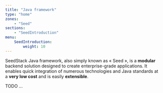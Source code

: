 ```yaml
---
title: "Java framework"
type: "home"
zones:
    - "Seed"
sections:
    - "SeedIntroduction"
menu:
    SeedIntroduction:
        weight: 10
---
```


SeedStack Java framework, also simply known as « Seed », is a **modular** backend solution designed to create enterprise-grade
applications. It enables quick integration of numerous technologies and Java standards at a **very low cost**
and is easily **extensible**.


TODO ...